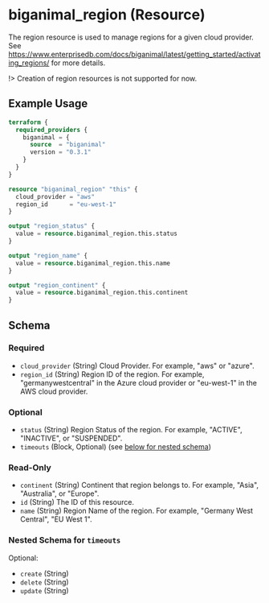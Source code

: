 # biganimal_region (Resource)
The region resource is used to manage regions for a given cloud provider. See https://www.enterprisedb.com/docs/biganimal/latest/getting_started/activating_regions/ for more details.

!> Creation of region resources is not supported for now.

## Example Usage
```terraform
terraform {
  required_providers {
    biganimal = {
      source  = "biganimal"
      version = "0.3.1"
    }
  }
}

resource "biganimal_region" "this" {
  cloud_provider = "aws"
  region_id      = "eu-west-1"
}

output "region_status" {
  value = resource.biganimal_region.this.status
}

output "region_name" {
  value = resource.biganimal_region.this.name
}

output "region_continent" {
  value = resource.biganimal_region.this.continent
}
```

<!-- schema generated by tfplugindocs -->
## Schema

### Required

- `cloud_provider` (String) Cloud Provider. For example, "aws" or "azure".
- `region_id` (String) Region ID of the region. For example, "germanywestcentral" in the Azure cloud provider or "eu-west-1" in the AWS cloud provider.

### Optional

- `status` (String) Region Status of the region. For example, "ACTIVE", "INACTIVE", or "SUSPENDED".
- `timeouts` (Block, Optional) (see [below for nested schema](#nestedblock--timeouts))

### Read-Only

- `continent` (String) Continent that region belongs to. For example, "Asia", "Australia", or "Europe".
- `id` (String) The ID of this resource.
- `name` (String) Region Name of the region. For example, "Germany West Central", "EU West 1".

<a id="nestedblock--timeouts"></a>
### Nested Schema for `timeouts`

Optional:

- `create` (String)
- `delete` (String)
- `update` (String)
